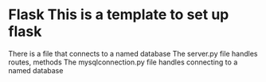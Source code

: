 # Flask This is a template to set up flask
There is a file that connects to a named database
The server.py file handles routes, methods
The mysqlconnection.py file handles connecting to a named database
